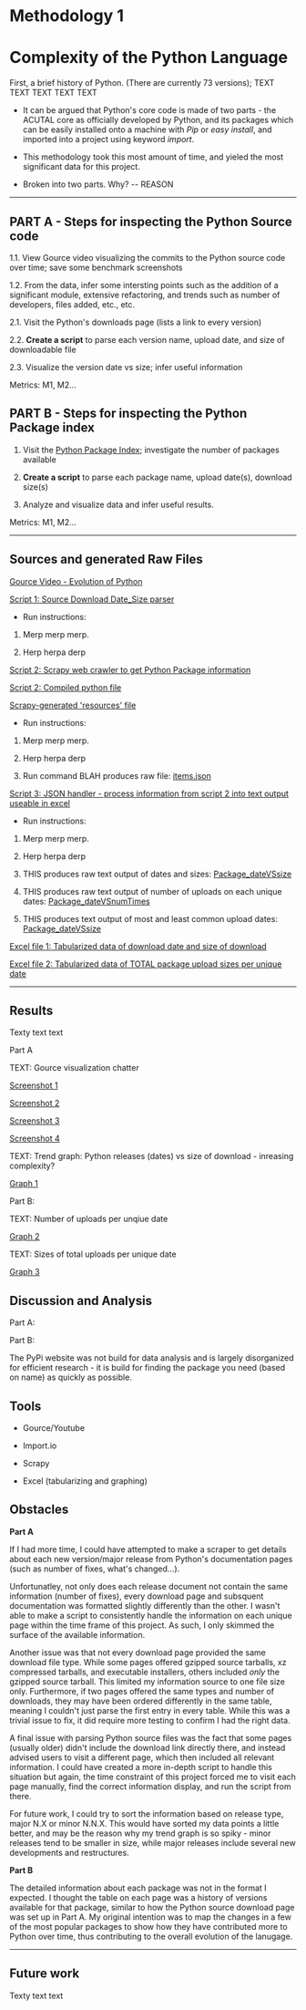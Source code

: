 # Methodology 1
# Complexity of the Python Language

First, a brief history of Python. (There are currently 73 versions); TEXT TEXT TEXT TEXT TEXT

* It can be argued that Python's core code is made of two parts - the ACUTAL core as officially developed by Python, and its packages which can be easily installed onto a machine with <i>Pip</i> or <i>easy install</i>, and imported into a project using keyword <i>import</i>.

* This methodology took this most amount of time, and yieled the most significant data for this project.

* Broken into two parts. Why? -- REASON

----------------------

PART A - Steps for inspecting the Python Source code
----------------------

1.1. View Gource video visualizing the commits to the Python source code over time; save some benchmark screenshots
    
1.2. From the data, infer some intersting points such as the addition of a significant module, extensive refactoring, and trends such as number of developers, files added, etc., etc.
  


2.1. Visit the Python's downloads page (lists a link to every version)
    
2.2. <b>Create a script</b> to parse each version name, upload date, and size of downloadable file

2.3. Visualize the version date vs size; infer useful information
  
Metrics: M1, M2...
  

PART B - Steps for inspecting the Python Package index
----------------------

1. Visit the [Python Package Index](https://pypi.python.org/pypi); investigate the number of packages available

2. <b>Create a script</b> to parse each package name, upload date(s), download size(s)
  
3. Analyze and visualize data and infer useful results.  


Metrics: M1, M2...

----------------------

Sources and generated Raw Files
----------------------

[Gource Video - Evolution of Python](https://www.youtube.com/watch?v=cNBtDstOTmA)

[Script 1: Source Download Date_Size parser](www.google.ca)

* Run instructions:

1) Merp merp merp.

2) Herp herpa derp

[Script 2: Scrapy web crawler to get Python Package information](www.google.ca)

[Script 2: Compiled python file](www.google.ca)

[Scrapy-generated 'resources' file](www.google.ca)

* Run instructions:

1) Merp merp merp.

2) Herp herpa derp

3) Run command BLAH produces raw file: [items.json](www.google.ca)

[Script 3: JSON handler - process information from script 2 into text output useable in excel](www.google.ca)

* Run instructions:

1) Merp merp merp.

2) Herp herpa derp

3) THIS produces raw text output of dates and sizes: [Package_dateVSsize](www.google.ca)

4) THIS produces raw text output of number of uploads on each unique dates: [Package_dateVSnumTimes](www.google.ca)

5) THIS produces text output of most and least common upload dates: [Package_dateVSsize](www.google.ca)

[Excel file 1: Tabularized data of download date and size of download](www.google.ca)

[Excel file 2: Tabularized data of TOTAL package upload sizes per unique date](www.google.ca)


----------------------

Results
----------------------

Texty text text

Part A

TEXT: Gource visualization chatter

[Screenshot 1](www.google.ca)

[Screenshot 2](www.google.ca)

[Screenshot 3](www.google.ca)

[Screenshot 4](www.google.ca)

TEXT: Trend graph: Python releases (dates) vs size of download - inreasing complexity?

[Graph 1](www.google.ca)


Part B:

TEXT: Number of uploads per unqiue date

[Graph 2](www.google.ca)

TEXT: Sizes of total uploads per unique date

[Graph 3](www.google.ca)


Discussion and Analysis
----------------------

Part A:

Part B:

The PyPi website was not build for data analysis and is largely disorganized for efficient research - it is build for finding the package you need (based on name) as quickly as possible.


Tools
----------------------
  
* Gource/Youtube

* Import.io

* Scrapy

* Excel (tabularizing and graphing)
  

 
Obstacles
----------------------

<b>Part A</b>

If I had more time, I could have attempted to make a scraper to get details about each new version/major release from Python's documentation pages (such as number of fixes, what's changed...). 

Unfortunatley, not only does each release document not contain the same information (number of fixes), every download page and subsquent documentation was formatted slightly differently than the other. I wasn't able to make a script to consistently handle the information on each unique page within the time frame of this project. As such, I only skimmed the surface of the available information.

Another issue was that not every download page provided the same download file type. While some pages offered gzipped source tarballs, xz compressed tarballs, and executable installers, others included <i>only</i> the gzipped source tarball. This limited my information source to one file size only. Furthermore, if two pages offered the same types and number of downloads, they may have been ordered differently in the same table, meaning I couldn't just parse the first entry in every table. While this was a trivial issue to fix, it did require more testing to confirm I had the right data.

A final issue with parsing Python source files was the fact that some pages (usually older) didn't include the download link directly there, and instead advised users to visit a different page, which then included all relevant information. I could have created a more in-depth script to handle this situation but again, the time constraint of this project forced me to visit each page manually, find the correct information display, and run the script from there. 

For future work, I could try to sort the information based on release type, major N.X or minor N.N.X. This would have sorted my data points a little better, and may be the reason why my trend graph is so spiky - minor releases tend to be smaller in size, while major releases include several new developments and restructures.


<b>Part B</b>

The detailed information about each package was not in the format I expected. I thought the table on each page was a history of versions available for that package, similar to how the Python source download page was set up in Part A. My original intention was to map the changes in a few of the most popular packages to show how they have contributed more to Python over time, thus contributing to the overall evolution of the lanugage.


-------------------

Future work
-------------

Texty text text

